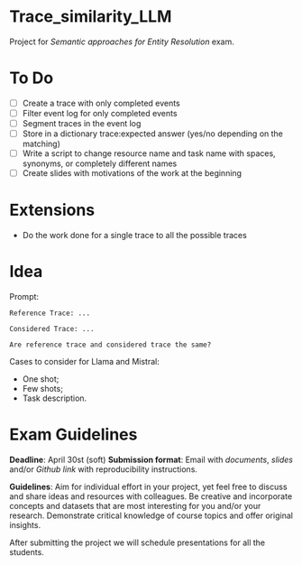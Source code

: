 # Trace_similarity_LLM
Project for _Semantic approaches for Entity Resolution_ exam.

# To Do
- [ ] Create a trace with only completed events
- [ ] Filter event log for only completed events
- [ ] Segment traces in the event log
- [ ] Store in a dictionary trace:expected answer (yes/no depending on the matching)
- [ ] Write a script to change resource name and task name with spaces, synonyms, or completely different names
- [ ] Create slides with motivations of the work at the beginning

# Extensions
- Do the work done for a single trace to all the possible traces

# Idea
Prompt:

`Reference Trace: ...`

`Considered Trace: ...`

`Are reference trace and considered trace the same?`

Cases to consider for Llama and Mistral:
- One shot;
- Few shots;
- Task description.

# Exam Guidelines
**Deadline**: April 30st (soft)
**Submission format**: Email with _documents_, _slides_ and/or _Github link_ with reproducibility instructions.

**Guidelines**: Aim for individual effort in your project, yet feel free to discuss and share ideas and resources with colleagues.
Be creative and incorporate concepts and datasets that are most interesting for you and/or your research.
Demonstrate critical knowledge of course topics and offer original insights.

After submitting the project we will schedule presentations for all the students.